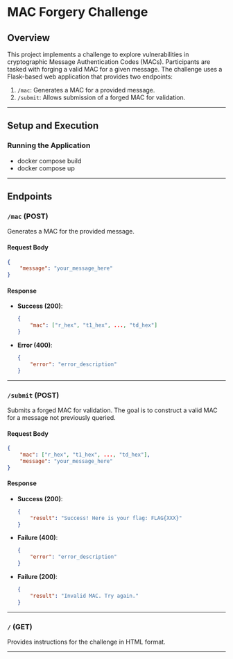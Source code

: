 # MAC Forgery Challenge

## Overview

This project implements a challenge to explore vulnerabilities in cryptographic Message Authentication Codes (MACs). Participants are tasked with forging a valid MAC for a given message. The challenge uses a Flask-based web application that provides two endpoints:

1. `/mac`: Generates a MAC for a provided message.
2. `/submit`: Allows submission of a forged MAC for validation.

---

## Setup and Execution

### Running the Application

- docker compose build
- docker compose up

---

## Endpoints

### `/mac` (POST)

Generates a MAC for the provided message.

#### Request Body
```json
{
    "message": "your_message_here"
}
```

#### Response
- **Success (200)**:
  ```json
  {
      "mac": ["r_hex", "t1_hex", ..., "td_hex"]
  }
  ```
- **Error (400)**:
  ```json
  {
      "error": "error_description"
  }
  ```

---

### `/submit` (POST)

Submits a forged MAC for validation. The goal is to construct a valid MAC for a message not previously queried.

#### Request Body
```json
{
    "mac": ["r_hex", "t1_hex", ..., "td_hex"],
    "message": "your_message_here"
}
```

#### Response
- **Success (200)**:
  ```json
  {
      "result": "Success! Here is your flag: FLAG{XXX}"
  }
  ```
- **Failure (400)**:
  ```json
  {
      "error": "error_description"
  }
  ```
- **Failure (200)**:
  ```json
  {
      "result": "Invalid MAC. Try again."
  }
  ```

---

### `/` (GET)

Provides instructions for the challenge in HTML format.

---
